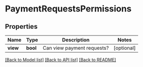 # PaymentRequestsPermissions

## Properties
Name | Type | Description | Notes
------------ | ------------- | ------------- | -------------
**view** | **bool** | Can view payment requests? | [optional] 

[[Back to Model list]](../../README.md#documentation-for-models) [[Back to API list]](../../README.md#documentation-for-api-endpoints) [[Back to README]](../../README.md)


